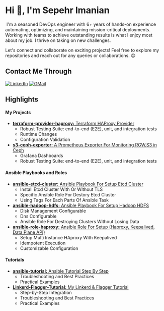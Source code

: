 # Hi 👋, I'm Sepehr Imanian
<img src="https://komarev.com/ghpvc/?username=SepehrImanian&style=flat-square&color=blue" alt=""/>
I'm a seasoned DevOps engineer with 6+ years of hands-on experience automating, optimizing, and maintaining mission-critical deployments. Working with teams to achieve outstanding results is what I enjoy most about my job. I thrive on taking on new challenges.

Let's connect and collaborate on exciting projects! Feel free to explore my repositories and reach out for any queries or collaborations. 😊

## Contact Me Through

[![LinkedIn](https://img.shields.io/badge/linkedin-%230077B5.svg?style=for-the-badge&logo=linkedin&logoColor=white)](https://www.linkedin.com/in/sepehr-imanian/)
[![GMail](https://img.shields.io/badge/gmail-f0f0f0?&style=for-the-badge&logo=gmail&logoColor=white&color=ea4335)](mailto:sepehrimaniann@gmail.com)

## Highlights
#### My Projects
- [**terraform-provider-haproxy:** Terraform HAProxy Provider](https://github.com/SepehrImanian/terraform-provider-haproxy)
  * Robust Testing Suite: end-to-end (E2E), unit, and integration tests
  * Runtime Changes
  * Configuration Validation
- [**s3-ceph-exporter:** A Prometheus Exporter For Monitoring RGW,S3 in Ceph](https://github.com/SepehrImanian/s3-ceph-exporter)
  * Grafana Dashboards
  * Robust Testing Suite: end-to-end (E2E), unit, and integration tests

#### Ansible Playbooks and Roles
- [**ansible-etcd-cluster:** Ansible Playbook For Setup Etcd Cluster](https://github.com/SepehrImanian/ansible-etcd-cluster)
  * Install Etcd Cluster With Or Without TLS
  * Specific Ansible Role For Destory Etcd Cluster
  * Using Tags For Each Parts Of Ansible Task
- [**ansible-hadoop-hdfs:** Ansible Playbook For Setup Hadoop HDFS](https://github.com/SepehrImanian/ansible-hadoop-hdfs)
  * Disk Management Configurable
  * Dns Configurable
  * Ansible Role For Destroying Clusters Without Losing Data
- [**ansible-role-haproxy:** Ansible Role For Setup (Haproxy, Keepalived, Data Plane API)](https://github.com/AvengersOfAutomations/ansible-role-haproxy)
  * Setup Multi Instance HAproxy With Keepalived
  * Idempotent Execution
  * Customizable Configuration
#### Tutorials
- [**ansible-tutorial:** Ansible Tutorial Step By Step](https://github.com/SepehrImanian/ansible-tutorial)
  * Troubleshooting and Best Practices
  * Practical Examples
- [**Linkerd-Flagger-Tutorial:** My Linkerd & Flagger Tutorial](https://github.com/SepehrImanian/Linkerd-Flagger-Tutorial.git)
  * Step-by-Step Integration
  * Troubleshooting and Best Practices
  * Practical Examples
